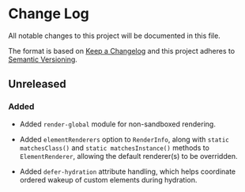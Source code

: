 # Change Log

All notable changes to this project will be documented in this file.

The format is based on [Keep a Changelog](http://keepachangelog.com/)
and this project adheres to [Semantic Versioning](http://semver.org/).

<!--
   PRs should document their user-visible changes (if any) in the
   Unreleased section, uncommenting the header as necessary.
-->

<!-- ## [x.y.z] - YYYY-MM-DD -->
<!-- ## Unreleased -->
<!-- ### Changed -->
<!-- ### Added -->
<!-- ### Removed -->
<!-- ### Fixed -->

## Unreleased

### Added

- Added `render-global` module for non-sandboxed rendering.

- Added `elementRenderers` option to `RenderInfo`, along with `static matchesClass()` and `static matchesInstance()` methods to `ElementRenderer`, allowing the default renderer(s) to be overridden.

- Added `defer-hydration` attribute handling, which helps coordinate ordered wakeup of custom elements during hydration.
